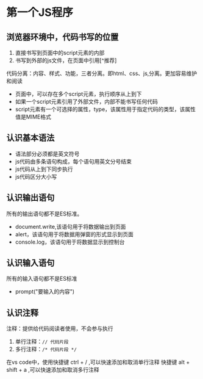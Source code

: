 # 第一个JS程序

## 浏览器环境中，代码书写的位置

1. 直接书写到页面中的script元素的内部
2. 书写到外部的js文件，在页面中引用[^推荐]  

代码分离：内容、样式、功能，三者分离。即html、css、js,分离。更加容易维护和阅读
  
- 页面中，可以存在多个script元素，执行顺序从上到下
- 如果一个script元素引用了外部文件，内部不能书写任何代码
- script元素有一个可选择的属性，type，该属性用于指定代码的类型，该属性值是MIME格式

## 认识基本语法

* 语法部分必须都是英文符号
* js代码由多条语句构成，每个语句用英文分号结束
* js代码从上到下同步执行
* js代码区分大小写

## 认识输出语句

所有的输出语句都不是ES标准。

+ document.write,该语句用于将数据输出到页面
+ alert，该语句用于将数据用弹窗的形式显示到页面
+ console.log，该语句用于将数据显示到控制台

## 认识输入语句

所有的输入语句都不是ES标准

- prompt("要输入的内容")

## 认识注释

注释：提供给代码阅读者使用，不会参与执行

1. 单行注释：`// 代码片段`
2. 多行注释：`/* 代码片段 */`

在vs code中，使用快捷键 ctrl + / ,可以快速添加和取消单行注释
快捷键 alt + shift + a ,可以快速添加和取消多行注释


